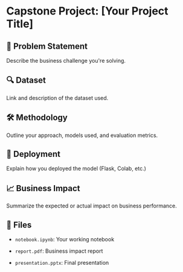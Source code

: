 # Capstone Project: [Your Project Title]



## 🧩 Problem Statement

Describe the business challenge you're solving.



## 🔍 Dataset

Link and description of the dataset used.



## 🛠️ Methodology

Outline your approach, models used, and evaluation metrics.



## 🚀 Deployment

Explain how you deployed the model (Flask, Colab, etc.)



## 📈 Business Impact

Summarize the expected or actual impact on business performance.



## 📁 Files

- `notebook.ipynb`: Your working notebook

- `report.pdf`: Business impact report

- `presentation.pptx`: Final presentation
